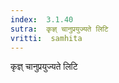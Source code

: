 ```yaml
---
index:  3.1.40
sutra:  कृज्ञ् चानुप्रयुज्यते लिटि
vritti:  samhita 
---
```


कृज्ञ् चानुप्रयुज्यते लिटि

